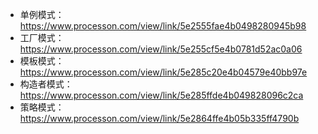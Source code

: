 - 单例模式：https://www.processon.com/view/link/5e2555fae4b0498280945b98
- 工厂模式：https://www.processon.com/view/link/5e255cf5e4b0781d52ac0a06
- 模板模式：https://www.processon.com/view/link/5e285c20e4b04579e40bb97e
- 构造者模式：https://www.processon.com/view/link/5e285ffde4b049828096c2ca
- 策略模式：https://www.processon.com/view/link/5e2864ffe4b05b335ff4790b

